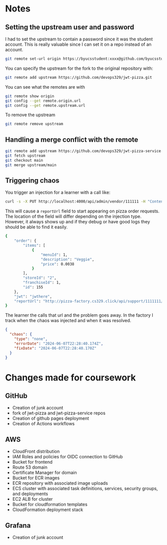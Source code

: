 # Notes

## Setting the upstream user and password

I had to set the upstream to contain a password since it was the student account. This is really valuable since I can set it on a repo instead of an account.

```sh
git remote set-url origin https://byucsstudent:xxxx@github.com/byucsstudent/jwt-pizza.git
```

You can specify the upstream for the fork to the original repository with:

```sh
git remote add upstream https://github.com/devops329/jwt-pizza.git
```

You can see what the remotes are with

```sh
git remote show origin
git config --get remote.origin.url
git config --get remote.upstream.url
```

To remove the upstream

```sh
git remote remove upstream
```

## Handling a merge conflict with the remote

```sh
git remote add upstream https://github.com/devops329/jwt-pizza-service.git
git fetch upstream
git checkout main
git merge upstream/main
```

## Triggering chaos

You trigger an injection for a learner with a call like:

```sh
curl -s -X PUT http://localhost:4000/api/admin/vendor/111111 -H "Content-Type:application/json" -H "authorization:Bearer xxxx" -d '{"chaos":{"type":"badjwt|fail|throttle"}}' | jq '.'
```

This will cause a `reportUrl` field to start appearing on pizza order requests. The location of the field will differ depending on the injection type. However, it always shows up and if they debug or have good logs they should be able to find it easily.

```sh
{
    "order": {
        "items": [
            {
                "menuId": 1,
                "description": "Veggie",
                "price": 0.0038
            }
        ],
        "storeId": "2",
        "franchiseId": 1,
        "id": 155
    },
    "jwt": "jwthere",
    "reportUrl": "http://pizza-factory.cs329.click/api/support/1111111/report/22222222"
}
```

The learner the calls that url and the problem goes away. In the factory I track when the chaos was injected and when it was resolved.

```json
{
  "chaos": {
    "type": "none",
    "errorDate": "2024-06-07T22:28:40.174Z",
    "fixDate": "2024-06-07T22:28:40.170Z"
  }
}
```

# Changes made for coursework

## GitHub

- Creation of junk account
- fork of jwt-pizza and jwt-pizza-service repos
- Creation of github pages deployment
- Creation of Actions workflows

## AWS

- CloudFront distribution
- IAM Roles and policies for OIDC connection to GitHub
- Bucket for frontend
- Route 53 domain
- Certificate Manager for domain
- Bucket for ECR images
- ECR repository with associated image uploads
- ECS cluster with associated task definitions, services, security groups, and deployments
- EC2 ALB for cluster
- Bucket for cloudformation templates
- CloudFormation deployment stack

## Grafana

- Creation of junk account
